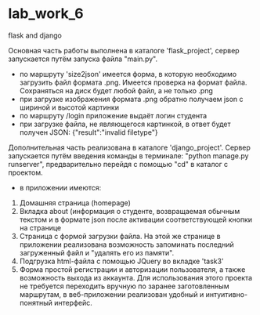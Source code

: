 # lab_work_6
flask and django

Основная часть работы выполнена в каталоге 'flask_project', сервер запускается путём запуска файла "main.py".
 - по маршруту 'size2json' имеется форма, в которую необходимо загрузить файл формата .png. Имеется проверка
на формат файла. Сохраняться на диск будет любой файл, а не только .png
 - при загрузке изображения формата .png обратно получаем json с шириной и высотой картинки
 - по маршруту /login приложение выдаёт логин студента
 - при загрузке файла, не являющегося картинкой, в ответ будет получен JSON: {"result":"invalid filetype"}

Дополнительная часть реализована в каталоге 'django_project'. Сервер запускается путём введения команды 
в терминале: "python manage.py runserver", предварительно перейдя с помощью "cd" в каталог с проектом.
 - в приложении имеются:
 1) Домашняя страница (homepage)
 2) Вкладка about (информация о студенте, возвращаемая обычным текстом и в формате json после активации 
соответствующей кнопки на странице
 3) Страница с формой загрузки файла. На этой же странице в приложении реализована возможность запоминать 
последний загруженный файл и "удалять его из памяти".
 4) Подгрузка html-файла с помощью JQuery во вкладке 'task3'
 5) Форма простой регистрации и авторизации пользователя, а также возможность выхода из аккаунта.
Для использования этого проекта не требуется переходить вручную по заранее заготовленным маршрутам, 
в веб-приложении реализован удобный и интуитивно-понятный интерфейс.

